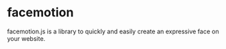 facemotion
==========

facemotion.js is a library to quickly and easily create an expressive face on your website.
